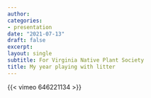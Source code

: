 ```yaml
---
author: 
categories:
- presentation
date: "2021-07-13"
draft: false
excerpt: 
layout: single
subtitle: For Virginia Native Plant Society
title: My year playing with litter
---
```


{{< vimeo 646221134 >}}
